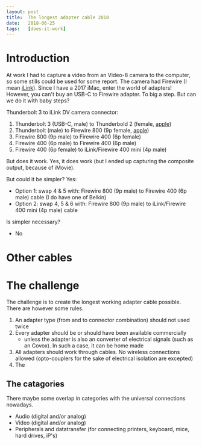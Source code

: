 ```yaml
---
layout: post
title:  The longest adapter cable 2018
date:   2018-06-25
tags:   [does-it-work]
---
```


Introduction
============

At work I had to capture a video from an Video-8 camera to the computer, so some stills could be used for some report. The camera had Firewire (I mean [iLink][ilink]). Since I have a 2017 iMac, enter the world of adapters! However, you can't buy an USB-C to Firewire adapter. To big a step. But can we do it with baby steps? 

Thunderbolt 3 to iLink DV camera connector:

1) Thunderbolt 3 (USB-C, male) to Thunderbold 2 (female, [apple](https://www.apple.com/nl/shop/product/MMEL2ZM/A/adapter-voor-thunderbolt-3-usb%E2%80%91c-naar-thunderbolt-2))
2) Thunderbolt (male) to Firewire 800 (9p female, [apple](https://www.apple.com/shop/product/MD464LL/A/apple-thunderbolt-to-firewire-adapter))
3) Firewire 800 (9p male) to Firewire 400 (6p female)
4) Firewire 400 (6p male) to Firewire 400 (6p male)
5) Firewire 400 (6p female) to iLink/Firewire 400 mini (4p male)

But does it work. Yes, it does work (but I ended up capturing the composite output, because of iMovie).

But could it be simpler? Yes:

* Option 1: swap 4 & 5 with: Firewire 800 (9p male) to Firewire 400 (6p male) cable (I do have one of Belkin)
* Option 2: swap 4, 5 & 6 with: Firewire 800 (9p male) to iLink/Firewire 400 mini (4p male) cable

Is simpler necessary? 

* No


Other cables
============


The challenge
=============

The challenge is to create the longest working adapter cable possible. There are however some rules.

1. An adapter type (from and to connector combination) should not used twice
2. Every adapter should be or should have been available commercially
   - unless the adapter is also an converter of electrical signals (such as an Covox). In such a case, it can be home made
3. All adapters should work through cables. No wireless connections allowed (opto-couplers for the sake of electrical isolation are excepted)
4. The 


The catagories
--------------

There maybe some overlap in categories with the universal connections nowadays. 

* Audio (digital and/or analog)
* Video (digital and/or analog)
* Peripherals and datatransfer (for connecting printers, keyboard, mice, hard drives, iP's)

[ilink]: https://sixcolors.com/link/2017/07/the-tragedy-of-firewire/
